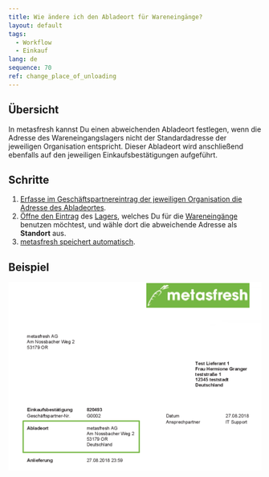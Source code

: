 ```yaml
---
title: Wie ändere ich den Abladeort für Wareneingänge?
layout: default
tags:
  - Workflow
  - Einkauf
lang: de
sequence: 70
ref: change_place_of_unloading
---
```


## Übersicht
In metasfresh kannst Du einen abweichenden Abladeort festlegen, wenn die Adresse des Wareneingangslagers nicht der Standardadresse der jeweiligen Organisation entspricht. Dieser Abladeort wird anschließend ebenfalls auf den jeweiligen Einkaufsbestätigungen aufgeführt.

## Schritte
1. [Erfasse im Geschäftspartnereintrag der jeweiligen Organisation die Adresse des Abladeortes](Addresse_erfassen_Tab).
1. [Öffne den Eintrag](Menu) des [Lagers](Neues_Lager_anlegen), welches Du für die [Wareneingänge](Zu_Bestellung_Wareneingang_erstellen) benutzen möchtest, und wähle dort die abweichende Adresse als **Standort** aus.
1. [metasfresh speichert automatisch](Speicheranzeige).

## Beispiel
![Abladeort](assets/Abladeort_Bsp.png)
